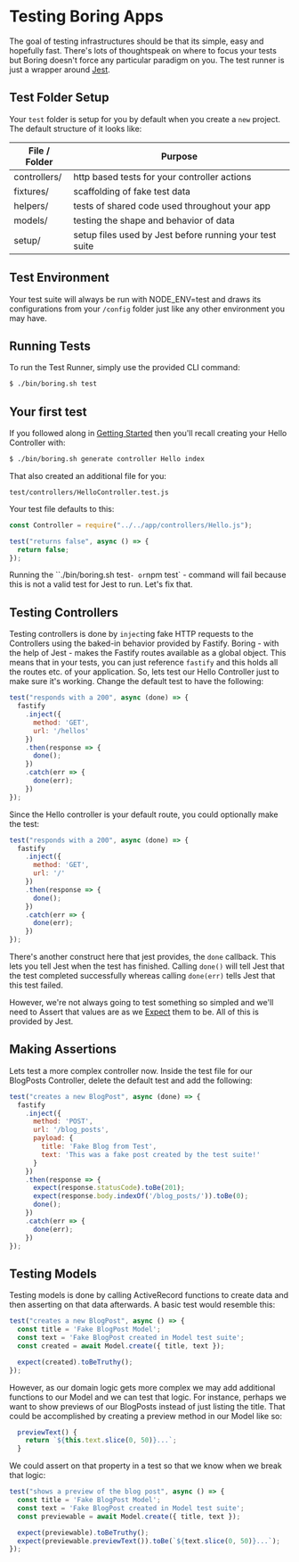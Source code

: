# Testing Boring Apps
The goal of testing infrastructures should be that its simple, easy and hopefully fast. There's lots of thoughtspeak on where to focus your tests but Boring doesn't force any particular paradigm on you. The test runner is just a wrapper around [Jest](https://jestjs.io/en/).

## Test Folder Setup
Your `test` folder is setup for you by default when you create a `new` project. The default structure of it looks like:

| File / Folder | Purpose |
| ------------- | ------- |
| controllers/ | http based tests for your controller actions |
| fixtures/ | scaffolding of fake test data |
| helpers/ | tests of shared code used throughout your app |
| models/ | testing the shape and behavior of data |
| setup/ | setup files used by Jest before running your test suite |

## Test Environment
Your test suite will always be run with NODE_ENV=test and draws its configurations from your `/config` folder just like any other environment you may have.

## Running Tests
To run the Test Runner, simply use the provided CLI command:
```bash
$ ./bin/boring.sh test
```

## Your first test
If you followed along in [Getting Started](https://github.com/sodacitylabs/boring-framework/docs/tutorials/getting-started.md) then you'll recall creating your Hello Controller with:
```bash
$ ./bin/boring.sh generate controller Hello index
```
That also created an additional file for you:
```
test/controllers/HelloController.test.js
```
Your test file defaults to this:
```javascript
const Controller = require("../../app/controllers/Hello.js");

test("returns false", async () => {
  return false;
});
```

Running the ``./bin/boring.sh test` - or `npm test` - command will fail because this is not a valid test for Jest to run. Let's fix that.

## Testing Controllers
Testing controllers is done by `inject`ing fake HTTP requests to the Controllers using the baked-in behavior provided by Fastify. Boring - with the help of Jest - makes the Fastify routes available as a global object. This means that in your tests, you can just reference `fastify` and this holds all the routes etc. of your application. So, lets test our Hello Controller just to make sure it's working. Change the default test to have the following:

```javascript
test("responds with a 200", async (done) => {
  fastify
    .inject({
      method: 'GET',
      url: '/hellos'
    })
    .then(response => {
      done();
    })
    .catch(err => {
      done(err);
    })
});
```

Since the Hello controller is your default route, you could optionally make the test:

```javascript
test("responds with a 200", async (done) => {
  fastify
    .inject({
      method: 'GET',
      url: '/'
    })
    .then(response => {
      done();
    })
    .catch(err => {
      done(err);
    })
});
```

There's another construct here that jest provides, the `done` callback. This lets you tell Jest when the test has finished. Calling `done()` will tell Jest that the test completed successfully whereas calling `done(err)` tells Jest that this test failed.

However, we're not always going to test something so simpled and we'll need to Assert that values are as we [Expect](https://jestjs.io/docs/en/expect) them to be. All of this is provided by Jest.

## Making Assertions
Lets test a more complex controller now. Inside the test file for our BlogPosts Controller, delete the default test and add the following:

```javascript
test("creates a new BlogPost", async (done) => {
  fastify
    .inject({
      method: 'POST',
      url: '/blog_posts',
      payload: {
        title: 'Fake Blog from Test',
        text: 'This was a fake post created by the test suite!'
      }
    })
    .then(response => {
      expect(response.statusCode).toBe(201);
      expect(response.body.indexOf('/blog_posts/')).toBe(0);
      done();
    })
    .catch(err => {
      done(err);
    })
});
```

## Testing Models
Testing models is done by calling ActiveRecord functions to create data and then asserting on that data afterwards. A basic test would resemble this:

```javascript
test("creates a new BlogPost", async () => {
  const title = 'Fake BlogPost Model';
  const text = 'Fake BlogPost created in Model test suite';
  const created = await Model.create({ title, text });

  expect(created).toBeTruthy();
});
```

However, as our domain logic gets more complex we may add additional functions to our Model and we can test that logic. For instance, perhaps we want to show previews of our BlogPosts instead of just listing the title. That could be accomplished by creating a preview method in our Model like so:

```javascript
  previewText() {
    return `${this.text.slice(0, 50)}...`;
  }
```

We could assert on that property in a test so that we know when we break that logic:

```javascript
test("shows a preview of the blog post", async () => {
  const title = 'Fake BlogPost Model';
  const text = 'Fake BlogPost created in Model test suite';
  const previewable = await Model.create({ title, text });

  expect(previewable).toBeTruthy();
  expect(previewable.previewText()).toBe(`${text.slice(0, 50)}...`);
});
```
